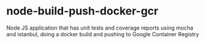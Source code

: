 # node-build-push-docker-gcr
Node JS application that has unit tests and coverage reports using mocha and istanbul, doing a docker build and pushing to Google Container Registry
